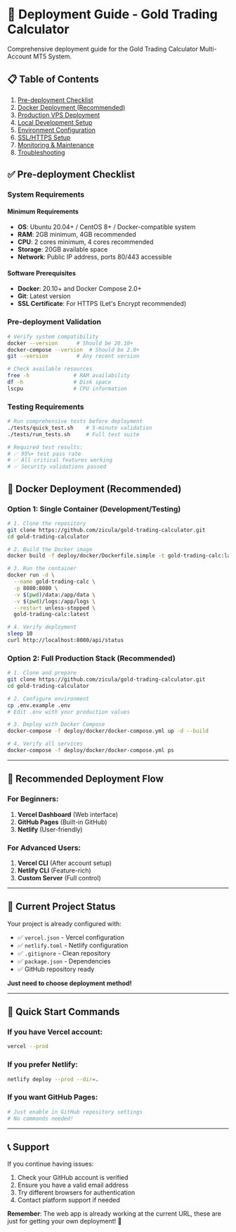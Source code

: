 # 🚀 Deployment Guide - Gold Trading Calculator

Comprehensive deployment guide for the Gold Trading Calculator Multi-Account MT5 System.

## 📋 Table of Contents

1. [Pre-deployment Checklist](#pre-deployment-checklist)
2. [Docker Deployment (Recommended)](#docker-deployment-recommended)
3. [Production VPS Deployment](#production-vps-deployment)
4. [Local Development Setup](#local-development-setup)
5. [Environment Configuration](#environment-configuration)
6. [SSL/HTTPS Setup](#sslhttps-setup)
7. [Monitoring & Maintenance](#monitoring--maintenance)
8. [Troubleshooting](#troubleshooting)

## ✅ Pre-deployment Checklist

### System Requirements

#### Minimum Requirements
- **OS**: Ubuntu 20.04+ / CentOS 8+ / Docker-compatible system
- **RAM**: 2GB minimum, 4GB recommended
- **CPU**: 2 cores minimum, 4 cores recommended  
- **Storage**: 20GB available space
- **Network**: Public IP address, ports 80/443 accessible

#### Software Prerequisites
- **Docker**: 20.10+ and Docker Compose 2.0+
- **Git**: Latest version
- **SSL Certificate**: For HTTPS (Let's Encrypt recommended)

### Pre-deployment Validation
```bash
# Verify system compatibility
docker --version      # Should be 20.10+
docker-compose --version  # Should be 2.0+
git --version         # Any recent version

# Check available resources
free -h              # RAM availability
df -h                # Disk space
lscpu                # CPU information
```

### Testing Requirements
```bash
# Run comprehensive tests before deployment
./tests/quick_test.sh    # 5-minute validation
./tests/run_tests.sh     # Full test suite

# Required test results:
# ✅ 95%+ test pass rate
# ✅ All critical features working
# ✅ Security validations passed
```

## 🐳 Docker Deployment (Recommended)

### Option 1: Single Container (Development/Testing)

```bash
# 1. Clone the repository
git clone https://github.com/zicula/gold-trading-calculator.git
cd gold-trading-calculator

# 2. Build the Docker image
docker build -f deploy/docker/Dockerfile.simple -t gold-trading-calc:latest .

# 3. Run the container
docker run -d \
  --name gold-trading-calc \
  -p 8080:8080 \
  -v $(pwd)/data:/app/data \
  -v $(pwd)/logs:/app/logs \
  --restart unless-stopped \
  gold-trading-calc:latest

# 4. Verify deployment
sleep 10
curl http://localhost:8080/api/status
```

### Option 2: Full Production Stack (Recommended)

```bash
# 1. Clone and prepare
git clone https://github.com/zicula/gold-trading-calculator.git
cd gold-trading-calculator

# 2. Configure environment
cp .env.example .env
# Edit .env with your production values

# 3. Deploy with Docker Compose
docker-compose -f deploy/docker/docker-compose.yml up -d --build

# 4. Verify all services
docker-compose -f deploy/docker/docker-compose.yml ps
```

---

## 🎯 Recommended Deployment Flow

### For Beginners:
1. **Vercel Dashboard** (Web interface)
2. **GitHub Pages** (Built-in GitHub)
3. **Netlify** (User-friendly)

### For Advanced Users:
1. **Vercel CLI** (After account setup)
2. **Netlify CLI** (Feature-rich)
3. **Custom Server** (Full control)

---

## 🔧 Current Project Status

Your project is already configured with:
- ✅ `vercel.json` - Vercel configuration
- ✅ `netlify.toml` - Netlify configuration  
- ✅ `.gitignore` - Clean repository
- ✅ `package.json` - Dependencies
- ✅ GitHub repository ready

**Just need to choose deployment method!**

---

## 🚀 Quick Start Commands

### If you have Vercel account:
```bash
vercel --prod
```

### If you prefer Netlify:
```bash
netlify deploy --prod --dir=.
```

### If you want GitHub Pages:
```bash
# Just enable in GitHub repository settings
# No commands needed!
```

---

## 📞 Support

If you continue having issues:
1. Check your GitHub account is verified
2. Ensure you have a valid email address
3. Try different browsers for authentication
4. Contact platform support if needed

**Remember**: The web app is already working at the current URL, these are just for getting your own deployment! 🎉
